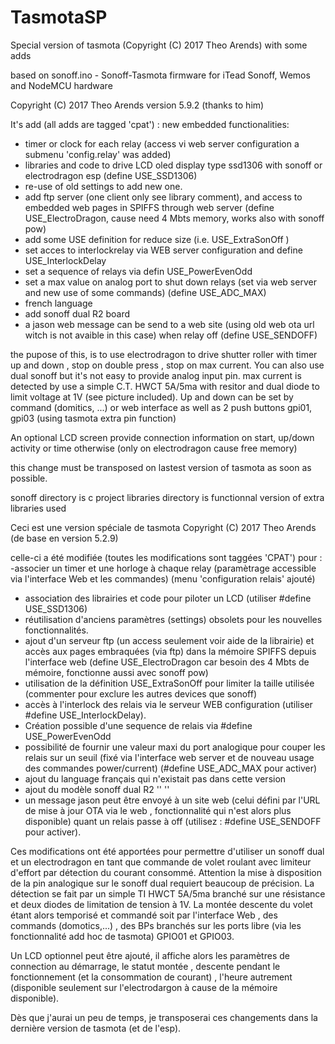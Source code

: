 # TasmotaSP
Special version of tasmota (Copyright (C) 2017  Theo Arends) with some adds

based on  sonoff.ino - Sonoff-Tasmota firmware for iTead Sonoff, Wemos and NodeMCU hardware

  Copyright (C) 2017  Theo Arends version 5.9.2 (thanks to him)
  
  It's add (all adds are tagged 'cpat') :
  new embedded functionalities:
  - timer or clock for each relay (access vi web server configuration a submenu 'config.relay' was added)
  - libraries and code to drive LCD oled display type ssd1306 with sonoff or electrodragon esp (define USE_SSD1306)
  - re-use of old settings to add new one.
  - add ftp server (one client only see library comment),  and access to embedded web pages in SPIFFS through web server (define USE_ElectroDragon, cause need 4 Mbts memory, works also with sonoff pow)
  - add some USE definition for reduce size (i.e. USE_ExtraSonOff )
  - set acces to interlockrelay via WEB server configuration and define USE_InterlockDelay
  - set a sequence of relays via defin USE_PowerEvenOdd
  - set a max value on analog port to shut down relays (set via web server and new use of some commands) (define USE_ADC_MAX)	
  - french language 
  - add sonoff dual R2 board
  - a jason web message can be send to a web site (using old web ota url witch is not avaible in this case) when relay off (define        USE_SENDOFF)
  
  the pupose of this,  is to use electrodragon to drive shutter roller with timer up and down , stop on double press , stop on max current.
  You can also use dual sonoff but it's not easy to provide analog input pin.
  max current is detected by use a simple C.T. HWCT 5A/5ma with resitor and dual diode to limit voltage at 1V (see picture included).
  Up and down can be set by command (domitics, ...) or web interface as well as 2 push buttons gpi01, gpi03 (using tasmota extra pin function)
 
 An optional LCD screen provide connection information on start, up/down activity or time otherwise (only on electrodragon cause free memory)
  
  this change must be transposed on lastest version of tasmota as soon as possible.
  
sonoff directory is c project
libraries directory is functionnal version of extra libraries used

Ceci est une version spéciale de tasmota Copyright (C) 2017  Theo Arends (de base en version 5.2.9)

celle-ci a été modifiée (toutes les modifications sont taggées 'CPAT') pour :
  -associer un timer et une horloge à chaque relay (paramètrage accessible via l'interface Web et les commandes) (menu 'configuration relais' ajouté)
  - association des librairies et code pour piloter un LCD (utiliser  #define USE_SSD1306)
  - réutilisation d'anciens paramètres (settings) obsolets pour les nouvelles fonctionnalités.
  - ajout d'un serveur ftp (un access seulement voir aide de la librairie)  et accès aux pages embraquées (via ftp) dans la mémoire SPIFFS depuis l'interface web (define USE_ElectroDragon car besoin des 4 Mbts de mémoire, fonctionne aussi avec sonoff pow)
  - utilisation de la définition USE_ExtraSonOff pour limiter la taille utilisée (commenter pour exclure les autres devices que sonoff)
  - accès à l'interlock des relais via le serveur WEB configuration (utiliser #define USE_InterlockDelay).
  - Création possible d'une sequence de relais  via #define USE_PowerEvenOdd
  - possibilité de fournir une valeur maxi du port analogique pour couper les relais sur un seuil (fixé via l'interface web server et de nouveau usage des commandes power/current) (#define USE_ADC_MAX pour activer)	
  - ajout du language français qui n'existait pas dans cette version 
  - ajout du modèle sonoff dual R2 ''                          ''
  - un message jason peut être envoyé à un site web  (celui défini par l'URL de mise à jour OTA via le web , fonctionnalité qui n'est alors plus disponible) quant un relais passe à off (utilisez : #define  USE_SENDOFF pour activer).
  
  Ces modifications ont été apportées pour permettre d'utiliser un sonoff dual et un electrodragon en tant que commande de volet roulant avec limiteur d'effort par détection du courant consommé.
  Attention la mise à disposition de la pin analogique sur le sonoff dual requiert beaucoup de précision.
  La détection se fait par un simple TI HWCT 5A/5ma branché sur une résistance et deux diodes de limitation de tension à 1V.
  La montée descente du volet étant alors temporisé et commandé soit par l'interface Web , des commands (domotics,...) , des BPs branchés sur les ports libre (via les fonctionnalité add hoc de tasmota) GPIO01 et GPIO03.
  
  Un LCD optionnel peut être ajouté, il affiche alors les paramètres de connection au démarrage, le statut montée , descente pendant le fonctionnement (et la consommation de courant) , l'heure autrement (disponible seulement sur l'electrodargon à cause de la mémoire disponible).
  
  Dès que j'aurai un peu de temps, je transposerai ces changements dans la dernière version de tasmota (et de l'esp).
